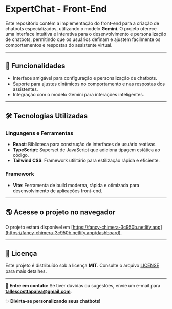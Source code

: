 # ExpertChat - Front-End

Este repositório contém a implementação do front-end para a criação de chatbots especializados, utilizando o modelo **Gemini**. O projeto oferece uma interface intuitiva e interativa para o desenvolvimento e personalização de chatbots, permitindo que os usuários definam e ajustem facilmente os comportamentos e respostas do assistente virtual.

---

## 🚀 Funcionalidades

- Interface amigável para configuração e personalização de chatbots.
- Suporte para ajustes dinâmicos no comportamento e nas respostas dos assistentes.
- Integração com o modelo Gemini para interações inteligentes.

---

## 🛠️ Tecnologias Utilizadas

### **Linguagens e Ferramentas**
- **React**: Biblioteca para construção de interfaces de usuário reativas.
- **TypeScript**: Superset de JavaScript que adiciona tipagem estática ao código.
- **Tailwind CSS**: Framework utilitário para estilização rápida e eficiente.

### **Framework**
- **Vite**: Ferramenta de build moderna, rápida e otimizada para desenvolvimento de aplicações front-end.

---

## 🌎 Acesse o projeto no navegador

O projeto estará disponível em [https://fancy-chimera-3c950b.netlify.app](https://fancy-chimera-3c950b.netlify.app/dashboard).

---

## 📄 Licença

Este projeto é distribuído sob a licença **MIT**. Consulte o arquivo [LICENSE](LICENSE) para mais detalhes.

---

💬 **Entre em contato:**
Se tiver dúvidas ou sugestões, envie um e-mail para **[tallescosttapaiva@gmail.com](mailto:tallescosttapaiva@gmail.com)**.

✨ **Divirta-se personalizando seus chatbots!**
